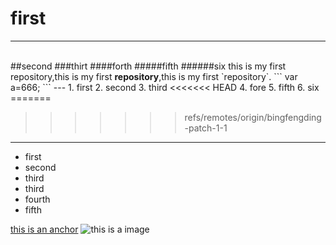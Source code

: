 # first
---
<br/>
##second
###thirt
####forth
#####fifth
######six
this is my first repository,this is my first <strong>repository</strong>,this is my first `repository`.
```
var a=666;
```
---
1. first
2. second
3. third 
<<<<<<< HEAD
4. fore
5. fifth
6. six
=======

>>>>>>> refs/remotes/origin/bingfengding-patch-1-1

---
- first
- second
- third
- third
- fourth
- fifth


[this is an anchor](https://www.taobao.com/)
![this is a image](https://www.baidu.com/img/baidu_jgylogo3.gif)
